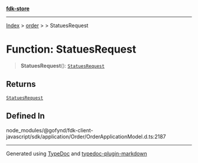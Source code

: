 [**fdk-store**](../../../README.md)
***

[Index](../../../API.md) > [order](../../README.md) > [<internal>](../README.md) > StatuesRequest

# Function: StatuesRequest

> **StatuesRequest**(): [`StatuesRequest`](../type-aliases/type-alias.StatuesRequest.md)

## Returns

[`StatuesRequest`](../type-aliases/type-alias.StatuesRequest.md)

## Defined In

node\_modules/@gofynd/fdk-client-javascript/sdk/application/Order/OrderApplicationModel.d.ts:2187

***
Generated using [TypeDoc](https://typedoc.org/) and [typedoc-plugin-markdown](https://www.npmjs.com/package/typedoc-plugin-markdown)
